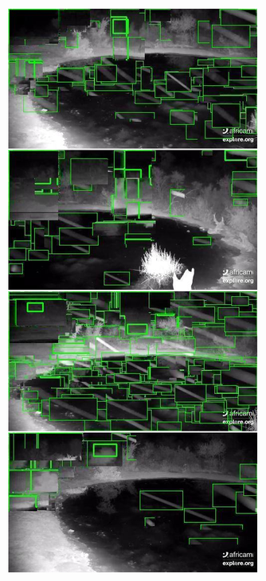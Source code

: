 ![20200712-231905-234910](in/20200712/20200712-231905-234910_0_.jpg)
![20200712-234915-000000](in/20200712/20200712-234915-000000_0_.jpg)
![20200713-000005-003010](in/20200713/20200713-000005-003010_0_.jpg)
![20200713-003015-010020](in/20200713/20200713-003015-010020_0_.jpg)
